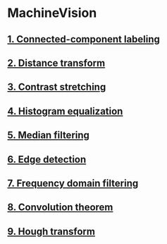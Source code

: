 # MachineVision

## [1. Connected-component labeling](./01%20Connected-component%20labeling)


## [2. Distance transform](./02%20Distance%20transform)


## [3. Contrast stretching](./03%20Contrast%20stretching)


## [4. Histogram equalization](./04%20Histogram%20equalization)


## [5. Median filtering](./05%20Median%20filtering)


## [6. Edge detection](./06%20Edge%20Detection)


## [7. Frequency domain filtering](./07%20Frequency%20domain%20filtering)


## [8. Convolution theorem](./08%20Convolution%20theorem)


## [9. Hough transform](./09%20Hough%20transform)